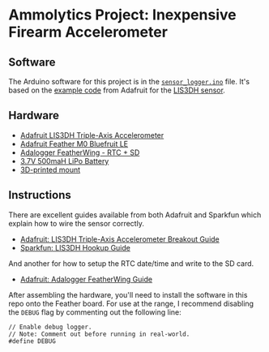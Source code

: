 # Ammolytics Project: Inexpensive Firearm Accelerometer


## Software

The Arduino software for this project is in the [`sensor_logger.ino`](https://github.com/ammolytics/projects/blob/master/accelerometer/sensor_logger.ino) file. It's based on the [example code](https://github.com/adafruit/Adafruit_LIS3DH) from Adafruit for the [LIS3DH sensor](https://amzn.to/2PASGsD).


## Hardware

- [Adafruit LIS3DH Triple-Axis Accelerometer](https://amzn.to/2PASGsD)
- [Adafruit Feather M0 Bluefruit LE](https://amzn.to/2ryuGN1)
- [Adalogger FeatherWing - RTC + SD](https://amzn.to/2EsIelH)
- [3.7V 500maH LiPo Battery](https://amzn.to/2UASH3g)
- [3D-printed mount](https://www.thingiverse.com/thing:3343163)


## Instructions

There are excellent guides available from both Adafruit and Sparkfun which explain how to wire the sensor correctly.

- [Adafruit: LIS3DH Triple-Axis Accelerometer Breakout Guide](https://learn.adafruit.com/adafruit-lis3dh-triple-axis-accelerometer-breakout?view=all)
- [Sparkfun: LIS3DH Hookup Guide](https://learn.sparkfun.com/tutorials/lis3dh-hookup-guide/all)

And another for how to setup the RTC date/time and write to the SD card.

- [Adafruit: Adalogger FeatherWing Guide](https://learn.adafruit.com/adafruit-adalogger-featherwing?view=all)

After assembling the hardware, you'll need to install the software in this repo onto the Feather board. For use at the range, I recommend disabling the `DEBUG` flag by commenting out the following line:

```
// Enable debug logger.
// Note: Comment out before running in real-world.
#define DEBUG
```
